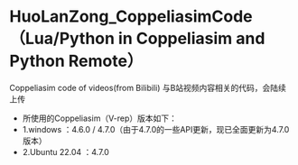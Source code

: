 # HuoLanZong_CoppeliasimCode（Lua/Python in Coppeliasim and Python Remote）
Coppeliasim code of videos(from Bilibili)
与B站视频内容相关的代码，会陆续上传
* 所使用的Coppeliasim（V-rep）版本如下：
* 1.windows ：4.6.0 / 4.7.0（由于4.7.0的一些API更新，现已全面更新为4.7.0版本）
* 2.Ubuntu 22.04 ：4.7.0
